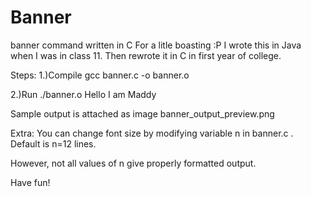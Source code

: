 # Banner
banner command written in C
For a litle boasting :P I wrote this in Java when I was in class 11. Then rewrote it in C in first year of college.

Steps:
1.)Compile
gcc banner.c -o banner.o

2.)Run
./banner.o Hello I am Maddy

Sample output is attached as image banner_output_preview.png


Extra: You can change font size by modifying variable n in banner.c . Default is n=12 lines.

However, not all values of n give properly formatted output.


Have fun!
